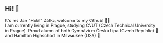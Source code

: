 ## Hi! 🤙

It's me Jan "Hokil" Zátka, welcome to my Github! 👨‍💻	
I am currently living in Prague, studying CVUT (Czech Technical University in Prague).
Proud alumni of both Gymnázium Česká Lípa (Czech Republic) 🍻 and Hamilton Highschool in Milwaukee (USA) 🗽
<!--
**tecik133/tecik133** is a ✨ _special_ ✨ repository because its `README.md` (this file) appears on your GitHub profile.

Here are some ideas to get you started:    
          
- 🔭 I’m currently working on ...
- 🌱 I’m currently learning ...
- 👯 I’m looking to collaborate on ...
- 🤔 I’m looking for help with ...
- 💬 Ask me about ...
- 📫 How to reach me: ...
- 😄 Pronouns: ...
- ⚡ Fun fact: ...
-->

